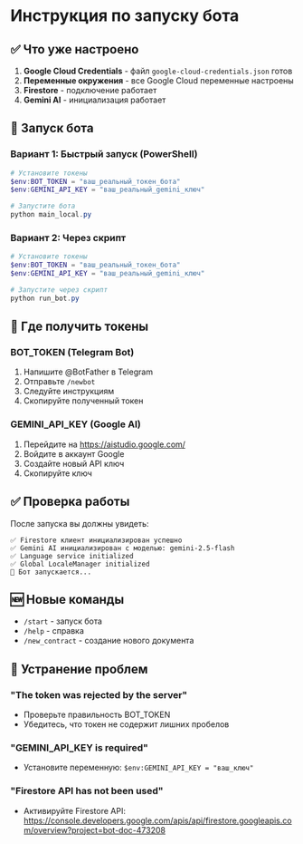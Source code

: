 # Инструкция по запуску бота

## ✅ Что уже настроено

1. **Google Cloud Credentials** - файл `google-cloud-credentials.json` готов
2. **Переменные окружения** - все Google Cloud переменные настроены
3. **Firestore** - подключение работает
4. **Gemini AI** - инициализация работает

## 🚀 Запуск бота

### Вариант 1: Быстрый запуск (PowerShell)

```powershell
# Установите токены
$env:BOT_TOKEN = "ваш_реальный_токен_бота"
$env:GEMINI_API_KEY = "ваш_реальный_gemini_ключ"

# Запустите бота
python main_local.py
```

### Вариант 2: Через скрипт

```powershell
# Установите токены
$env:BOT_TOKEN = "ваш_реальный_токен_бота"
$env:GEMINI_API_KEY = "ваш_реальный_gemini_ключ"

# Запустите через скрипт
python run_bot.py
```

## 🔑 Где получить токены

### BOT_TOKEN (Telegram Bot)
1. Напишите @BotFather в Telegram
2. Отправьте `/newbot`
3. Следуйте инструкциям
4. Скопируйте полученный токен

### GEMINI_API_KEY (Google AI)
1. Перейдите на https://aistudio.google.com/
2. Войдите в аккаунт Google
3. Создайте новый API ключ
4. Скопируйте ключ

## ✅ Проверка работы

После запуска вы должны увидеть:
```
✅ Firestore клиент инициализирован успешно
✅ Gemini AI инициализирован с моделью: gemini-2.5-flash
✅ Language service initialized
✅ Global LocaleManager initialized
🚀 Бот запускается...
```

## 🆕 Новые команды

- `/start` - запуск бота
- `/help` - справка  
- `/new_contract` - создание нового документа

## 🐛 Устранение проблем

### "The token was rejected by the server"
- Проверьте правильность BOT_TOKEN
- Убедитесь, что токен не содержит лишних пробелов

### "GEMINI_API_KEY is required"
- Установите переменную: `$env:GEMINI_API_KEY = "ваш_ключ"`

### "Firestore API has not been used"
- Активируйте Firestore API: https://console.developers.google.com/apis/api/firestore.googleapis.com/overview?project=bot-doc-473208
